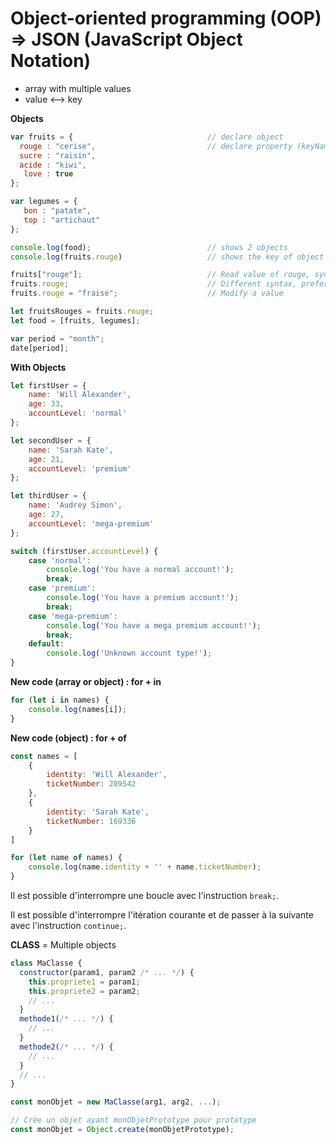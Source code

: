 # Object-oriented programming (OOP) => JSON (JavaScript Object Notation)
- array with multiple values
- value <--> key

**Objects**
```javascript
var fruits = {                              // declare object
  rouge : "cerise",                         // declare property (keyName: anyValue)
  sucre : "raisin",
  acide : "kiwi",
   love : true
};

var legumes = {
   bon : "patate",
   top : "artichaut"
};

console.log(food);                          // shows 2 objects
console.log(fruits.rouge)                   // shows the key of object

fruits["rouge"];                            // Read value of rouge, syntax to use variables inside []
fruits.rouge;                               // Different syntax, prefered one
fruits.rouge = "fraise";                    // Modify a value

let fruitsRouges = fruits.rouge;
let food = [fruits, legumes];
```

```js
var period = "month";
date[period];
```





**With Objects**
```javascript
let firstUser = {
    name: 'Will Alexander',
    age: 33,
    accountLevel: 'normal'
};

let secondUser = {
    name: 'Sarah Kate',
    age: 21,
    accountLevel: 'premium'
};

let thirdUser = {
    name: 'Audrey Simon',
    age: 27,
    accountLevel: 'mega-premium'
};

switch (firstUser.accountLevel) {
    case 'normal':
        console.log('You have a normal account!');
        break;
    case 'premium':
        console.log('You have a premium account!');
        break;
    case 'mega-premium':
        console.log('You have a mega premium account!');
        break;
    default:
        console.log('Unknown account type!');
}
```




**New code (array or object) : for + in**
```javascript
for (let i in names) {
    console.log(names[i]);
}
```



**New code (object) : for + of**
```javascript
const names = [
    {
        identity: 'Will Alexander',
        ticketNumber: 209542
    },
    {
        identity: 'Sarah Kate',
        ticketNumber: 169336
    }
]

for (let name of names) {
    console.log(name.identity + '' + name.ticketNumber);
}
```

Il est possible d'interrompre une boucle avec l'instruction ``` break; ```.

Il est possible d'interrompre l'itération courante et de passer à la suivante avec l'instruction ``` continue; ```.












**CLASS** = Multiple objects
```javascript
class MaClasse {
  constructor(param1, param2 /* ... */) {
    this.propriete1 = param1;
    this.propriete2 = param2;
    // ...
  }
  methode1(/* ... */) {
    // ...
  }
  methode2(/* ... */) {
    // ...
  }
  // ...
}

const monObjet = new MaClasse(arg1, arg2, ...);

// Crée un objet ayant monObjetPrototype pour prototype
const monObjet = Object.create(monObjetPrototype);
```
